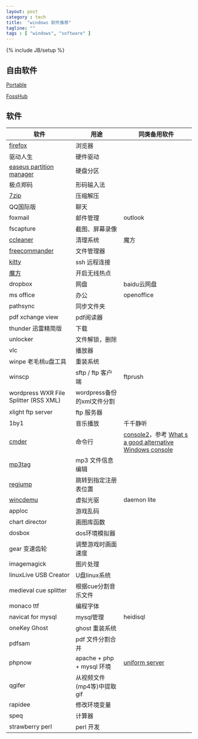 ```yaml
---
layout: post
category : tech
title:  "windows 软件推荐"
tagline: ""
tags : [ "windows", "software" ] 
---
```

{% include JB/setup %}


## 自由软件

[Portable](http://portableapps.com/apps) 

[FossHub](http://www.fosshub.com/) 

## 软件

| 软件 | 用途 | 同类备用软件 |
| ---- | ---- | ------------ |
| [firefox](http://www.waterfoxproject.org/) | 浏览器 | 
| 驱动人生 | 硬件驱动 | 
| [easeus partition manager](http://www.partition-tool.com) | 硬盘分区 | 
| 极点郑码 | 形码输入法 | 
| [7zip](http://sparanoid.com/lab/7z/) | 压缩解压 | 
| QQ国际版 | 聊天 | 
| foxmail | 邮件管理 | outlook |
| fscapture | 截图、屏幕录像 | 
| [ccleaner](https://www.piriform.com/ccleaner) | 清理系统 | 魔方 |
| [freecommander](http://www.freecommander.com/) | 文件管理器 | 
| [kitty](http://www.9bis.net/kitty/) | ssh 远程连接 | 
| [魔方](http://mofang.ithome.com/) | 开启无线热点 | 
| dropbox | 网盘 | baidu云网盘 |
| ms office | 办公 | openoffice |
| pathsync | 同步文件夹 | 
| pdf xchange view | pdf阅读器 | 
| thunder 迅雷精简版 | 下载 | 
| unlocker | 文件解锁，删除 | 
| vlc | 播放器 |
| winpe 老毛桃u盘工具 | 重装系统 | 
| winscp | sftp / ftp 客户端 | ftprush |
| wordpress WXR File Splitter (RSS XML) | wordpress备份的xml文件分割 | 
| xlight ftp server | ftp 服务器 | 
| 1by1  | 音乐播放 | 千千静听 |
| [cmder](http://bliker.github.io/cmder/)  | 命令行 | [console2](http://sourceforge.net/projects/console/)，参考 [What s a good alternative Windows console](http://stackoverflow.com/questions/440269/whats-a-good-alternative-windows-console) |
| [mp3tag](http://www.mp3tag.de/en/download.html) | mp3 文件信息编辑 | 
| [regjump](http://technet.microsoft.com/zh-cn/sysinternals/bb963880) | 跳转到指定注册表位置 | 
| [wincdemu](http://wincdemu.sysprogs.org/portable/) | 虚拟光驱 | daemon lite |
| apploc | 游戏乱码 | 
| chart director | 画图库函数 | 
| dosbox | dos环境模拟器 | 
| gear 变速齿轮 | 调整游戏时画面速度 | 
| imagemagick | 图片处理 | 
| linuxLive USB Creator | U盘linux系统 | 
| medieval cue splitter | 根据cue分割音乐文件 | 
| monaco ttf | 编程字体 | 
| navicat for mysql | mysql管理 | heidisql |
| oneKey Ghost | ghost 重装系统 | 
| pdfsam | pdf 文件分割合并 | 
| phpnow | apache + php + mysql 环境 | [uniform server](http://www.uniformserver.com/) |
| qgifer | 从视频文件(mp4等)中提取gif | 
| rapidee | 修改环境变量 | 
| speq | 计算器 | 
| strawberry perl | perl 开发 | 
